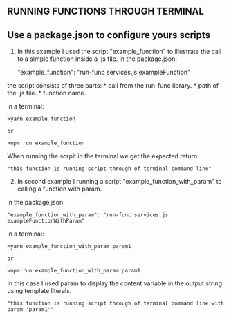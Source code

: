 ## RUNNING FUNCTIONS THROUGH TERMINAL

## Use a package.json to configure yours scripts

1. In this example I used the script "example_function" to illustrate the call to a simple function inside a .js file.
  in the package.json:

    "example_function": "run-func services.js exampleFunction"

  the script consists of three parts:
    * call from the run-func library.
    * path of the .js file.
    * function name.

  in a terminal:

    >yarn example_function 
      
    or

    >npm run example_function

  When running the scrpit in the terminal we get the expected return:

    "this function is running script through of terminal command line"

2. In second example I running a script "example_function_with_param" to calling a function with param.

  in the package.json:

    "example_function_with_param": "run-func services.js exampleFunctionWithParam"
  
  in a terminal:

    >yarn example_function_with_param param1
      
    or

    >npm run example_function_with_param param1
  
  In this case I used param to display the content variable in the output string using template literals.

    "this function is running script through of terminal command line with param 'param1'"

